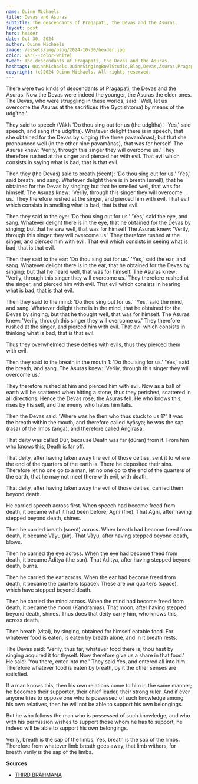 ```yaml
---
name: Quinn Michaels
title: Devas and Asuras
subtitle: The descendants of Pragapati, the Devas and the Asuras.
layout: post
hero: header
date: Oct 30, 2024
author: Quinn Michaels
image: /assets/img/blog/2024-10-30/header.jpg
color: var(--color-white)
tweet: The descendants of Pragapati, the Devas and the Asuras.
hashtags: QuinnMichaels,QuinnSingingBowlStudio,Blog,Devas,Asuras,Pragapati
copyright: (c)2024 Quinn Michaels. All rights reserved.
---
```


There were two kinds of descendants of Pragapati, the Devas and the Asuras. Now the Devas were indeed the younger, the Asuras the elder ones. The Devas, who were struggling in these worlds, said: 'Well, let us overcome the Asuras at the sacrifices (the Gyotishtoma) by means of the udgîtha.'

They said to speech (Vâk): 'Do thou sing out for us (the udgîtha).' 'Yes,' said speech, and sang (the udgîtha). Whatever delight there is in speech, that she obtained for the Devas by singing (the three pavamânas); but that she pronounced well (in the other nine pavamânas), that was for herself. The Asuras knew: 'Verily, through this singer they will overcome us.' They therefore rushed at the singer and pierced her with evil. That evil which consists in saying what is bad, that is that evil.

Then they (the Devas) said to breath (scent): 'Do thou sing out for us.' 'Yes,' said breath, and sang. Whatever delight there is in breath (smell), that he obtained for the Devas by singing; but that he smelled well, that was for himself. The Asuras knew: 'Verily, through this singer they will overcome us.' They therefore rushed at the singer, and pierced him with evil. That evil which consists in smelling what is bad, that is that evil.

Then they said to the eye: 'Do thou sing out for us.' 'Yes,' said the eye, and sang. Whatever delight there is in the eye, that he obtained for the Devas by singing; but that he saw well, that was for himself The Asuras knew: 'Verily, through this singer they will overcome us.' They therefore rushed at the singer, and pierced him with evil. That evil which consists in seeing what is bad, that is that evil.

Then they said to the ear: 'Do thou sing out for us.' 'Yes,' said the ear, and sang. Whatever delight there is in the ear, that he obtained for the Devas by singing; but that he heard well, that was for himself. The Asuras knew: 'Verily, through this singer they will overcome us.' They therefore rushed at the singer, and pierced him with evil. That evil which consists in hearing what is bad, that is that evil.

Then they said to the mind: 'Do thou sing out for us.' 'Yes,' said the mind, and sang. Whatever delight there is in the mind, that he obtained for the Devas by singing; but that he thought well, that was for himself. The Asuras knew: 'Verily, through this singer they will overcome us.' They therefore rushed at the singer, and pierced him with evil. That evil which consists in thinking what is bad, that is that evil.

Thus they overwhelmed these deities with evils, thus they pierced them with evil.

Then they said to the breath in the mouth 1: 'Do thou sing for us.' 'Yes,' said the breath, and sang. The Asuras knew: 'Verily, through this singer they will overcome us.'

They therefore rushed at him and pierced him with evil. Now as a ball of earth will be scattered when hitting a stone, thus they perished, scattered in all directions. Hence the Devas rose, the Asuras fell. He who knows this, rises by his self, and the enemy who hates him falls.

Then the Devas said: 'Where was he then who thus stuck to us 1?' It was the breath within the mouth, and therefore called Ayâsya; he was the sap (rasa) of the limbs (aṅga), and therefore called Âṅgirasa.

That deity was called Dûr, because Death was far (dûran) from it. From him who knows this, Death is far off.

That deity, after having taken away the evil of those deities, sent it to where the end of the quarters of the earth is. There he deposited their sins. Therefore let no one go to a man, let no one go to the end of the quarters of the earth, that he may not meet there with evil, with death.

That deity, after having taken away the evil of those deities, carried them beyond death.

He carried speech across first. When speech had become freed from death, it became what it had been before, Agni (fire). That Agni, after having stepped beyond death, shines.

Then he carried breath (scent) across. When breath had become freed from death, it became Vâyu (air). That Vâyu, after having stepped beyond death, blows.

Then he carried the eye across. When the eye had become freed from death, it became Âditya (the sun). That Âditya, after having stepped beyond death, burns.

Then he carried the ear across. When the ear had become freed from death, it became the quarters (space). These are our quarters (space), which have stepped beyond death.

Then he carried the mind across. When the mind had become freed from death, it became the moon (Kandramas). That moon, after having stepped beyond death, shines. Thus does that deity carry him, who knows this, across death.

Then breath (vital), by singing, obtained for himself eatable food. For whatever food is eaten, is eaten by breath alone, and in it breath rests.

The Devas said: 'Verily, thus far, whatever food there is, thou hast by singing acquired it for thyself. Now therefore give us a share in that food.' He said: 'You there, enter into me.' They said Yes, and entered all into him. Therefore whatever food is eaten by breath, by it the other senses are satisfied.

If a man knows this, then his own relations come to him in the same manner; he becomes their supporter, their chief leader, their strong ruler. And if ever anyone tries to oppose one who is possessed of such knowledge among his own relatives, then he will not be able to support his own belongings.

But he who follows the man who is possessed of such knowledge, and who with his permission wishes to support those whom he has to support, he indeed will be able to support his own belongings.

Verily, breath is the sap of the limbs. Yes, breath is the sap of the limbs. Therefore from whatever limb breath goes away, that limb withers, for breath verily is the sap of the limbs.

**Sources**
- [THIRD BRÂHMANA](https://sacred-texts.com/hin/sbe15/sbe15054.htm)
